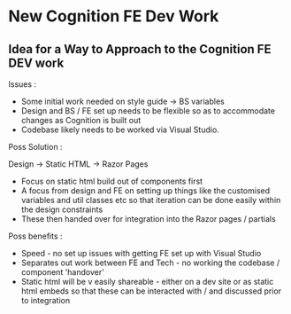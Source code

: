 # New Cognition FE Dev Work

## Idea for a Way to Approach to the Cognition FE DEV work

Issues :
- Some initial work needed on style guide -> BS variables
- Design and BS / FE set up needs to be flexible so as to accommodate changes as Cognition is built out
- Codebase likely needs to be worked via Visual Studio.

Poss Solution :

Design -> Static HTML -> Razor Pages

- Focus on static html build out of components first
- A focus from design and FE on setting up things like the customised variables and util classes etc so that iteration can be done easily within the design constraints
- These then handed over for integration into the Razor pages / partials

Poss benefits :
- Speed - no set up issues with getting FE set up with Visual Studio
- Separates out work between FE and Tech - no working the codebase / component 'handover'
- Static html will be v easily shareable - either on a dev site or as static html embeds so that these can be interacted with / and discussed prior to integration